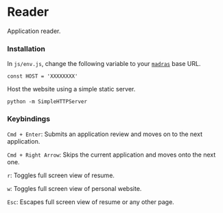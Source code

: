 # Reader
Application reader.

### Installation
In ```js/env.js```, change the following variable to your [```madras```](https://github.com/TotalityHacks/madras) base URL.
```
const HOST = 'XXXXXXXX'
```

Host the website using a simple static server.
```
python -m SimpleHTTPServer
```

### Keybindings
```Cmd + Enter```: Submits an application review and moves on to the next application.

```Cmd + Right Arrow```: Skips the current application and moves onto the next one.

```r```: Toggles full screen view of resume.

```w```: Toggles full screen view of personal website.

```Esc```: Escapes full screen view of resume or any other page.
